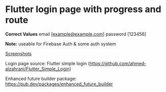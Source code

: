 
# Flutter login page with progress and route

**Correct Values**
email  [example@example.com]
password [123456]

**Note:** useable for Firebase Auth & some auth system

[Screenshots](https://github.com/eminakcil/flutter-login-page/tree/master/screenshots)

Login page source: Flutter simple login (https://github.com/ahmed-alzahrani/Flutter_Simple_Login)

Enhanced future builder package: https://pub.dev/packages/enhanced_future_builder